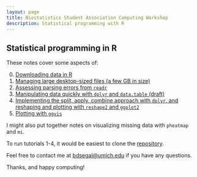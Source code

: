 ```yaml
---
layout: page
title: Biostatistics Student Association Computing Workshop
description: Statistical programming with R
---
```


## Statistical programming in R

These notes cover some aspects of:

0. [Downloading data in R](0.downloading_data.html)
1. [Managing large desktop-sized files (a few GB in size)](1.managing_large_files.html)
2. [Assessing parsing errors from `readr`](2.assessing_parsing_errors.html)
3. [Manipulating data quickly with `dplyr` and `data.table` (draft)](3.dplyr_data.table.html)
4. [Implementing the split, apply, combine approach with `dplyr`, and reshaping and plotting with `reshape2` and `ggplot2`](4.split_apply_combine_plot.html)
5. [Plotting with `ggvis`](5.ggvis.html)

I might also put together notes on visualizing missing data with `pheatmap` and `mi`.

To run tutorials 1-4, it would be easiest to clone the [repository](https://github.com/bdsegal/BSA-computing-workshop).

Feel free to contact me at bdsegal@umich.edu if you have any questions.

Thanks, and happy computing!